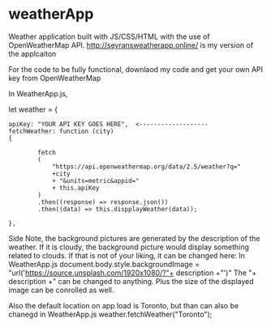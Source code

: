 # weatherApp
Weather application built with JS/CSS/HTML with the use of OpenWeatherMap API. 
http://seyransweatherapp.online/ is my version of the applcaiton 

For the code to be fully functional, downlaod my code and get your own API key from OpenWeatherMap 

In WeatherApp.js, 

let weather = {

    apiKey: "YOUR API KEY GOES HERE",  <-------------------
    fetchWeather: function (city)
    {
        
            fetch
            (
                "https://api.openweathermap.org/data/2.5/weather?q="
                +city
                + "&units=metric&appid=" 
                + this.apiKey
            )
            .then((response) => response.json())
            .then((data) => this.dispplayWeather(data));
        
    },

Side Note, the background pictures are generated by the description of the weather. If it is cloudy, the background picture would display something related to clouds. 
If that is not of your liking, it can be changed here:
In WeatherApp.js
 document.body.style.backgroundImage = "url('https://source.unsplash.com/1920x1080/?"+ description +"')"
 The "+ description +" can be changed to anything. Plus the size of the displayed image can be conrolled as well. 
 
 Also the default location on app load is Toronto, but than can also be chanegd in WeatherApp.js
 weather.fetchWeather("Toronto"); 
 
